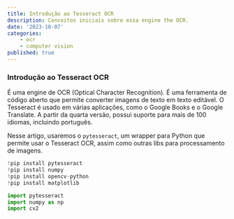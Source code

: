 ```yaml
---
title: Introdução ao Tesseract OCR
description: Conceitos iniciais sobre essa engine the OCR.
date: '2023-10-07'
categories:
    - ocr
    - computer vision
published: true
---
```


### Introdução ao Tesseract OCR

É uma engine de OCR (Optical Character Recognition). É uma ferramenta de código aberto que permite converter imagens de texto em texto editável. O Tesseract é usado em várias aplicações, como o Google Books e o Google Translate. A partir da quarta versão, possui suporte para mais de 100 idiomas, incluindo português.

Nesse artigo, usaremos o `pytesseract`, um wrapper para Python que permite usar o Tesseract OCR, assim como outras libs para processamento de imagens.

```python
!pip install pytesseract
!pip install numpy
!pip install opencv-python
!pip install matplotlib

import pytesseract
import numpy as np
import cv2 
```